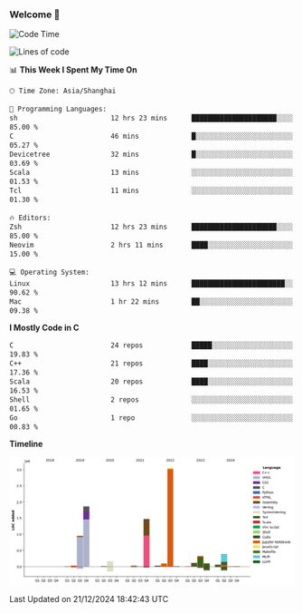 ### Welcome 👋

<!--START_SECTION:waka-->
![Code Time](http://img.shields.io/badge/Code%20Time-1%2C774%20hrs%2015%20mins-blue)

![Lines of code](https://img.shields.io/badge/From%20Hello%20World%20I%27ve%20Written-8.7%20million%20lines%20of%20code-blue)

📊 **This Week I Spent My Time On** 

```text
🕑︎ Time Zone: Asia/Shanghai

💬 Programming Languages: 
sh                       12 hrs 23 mins      █████████████████████░░░░   85.00 % 
C                        46 mins             █░░░░░░░░░░░░░░░░░░░░░░░░   05.27 % 
Devicetree               32 mins             █░░░░░░░░░░░░░░░░░░░░░░░░   03.69 % 
Scala                    13 mins             ░░░░░░░░░░░░░░░░░░░░░░░░░   01.53 % 
Tcl                      11 mins             ░░░░░░░░░░░░░░░░░░░░░░░░░   01.30 % 

🔥 Editors: 
Zsh                      12 hrs 23 mins      █████████████████████░░░░   85.00 % 
Neovim                   2 hrs 11 mins       ████░░░░░░░░░░░░░░░░░░░░░   15.00 % 

💻 Operating System: 
Linux                    13 hrs 12 mins      ███████████████████████░░   90.62 % 
Mac                      1 hr 22 mins        ██░░░░░░░░░░░░░░░░░░░░░░░   09.38 % 
```

**I Mostly Code in C** 

```text
C                        24 repos            █████░░░░░░░░░░░░░░░░░░░░   19.83 % 
C++                      21 repos            ████░░░░░░░░░░░░░░░░░░░░░   17.36 % 
Scala                    20 repos            ████░░░░░░░░░░░░░░░░░░░░░   16.53 % 
Shell                    2 repos             ░░░░░░░░░░░░░░░░░░░░░░░░░   01.65 % 
Go                       1 repo              ░░░░░░░░░░░░░░░░░░░░░░░░░   00.83 % 
```



**Timeline**

![Lines of Code chart](https://raw.githubusercontent.com/Bohan-hu/Bohan-hu/master/assets/bar_graph.png)


 Last Updated on 21/12/2024 18:42:43 UTC
<!--END_SECTION:waka-->



